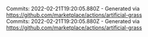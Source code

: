 Commits: 2022-02-21T19:20:05.880Z - Generated via https://github.com/marketplace/actions/artificial-grass
<br>
Commits: 2022-02-21T19:20:05.880Z - Generated via https://github.com/marketplace/actions/artificial-grass
<br>

